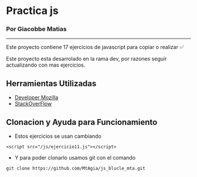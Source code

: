 # Practica js

### Por Giacobbe Matias 
____

Este proyecto contiene 17 ejercicios de javascript para copiar o realizar ✅

Este proyecto esta desarrolado en la rama dev, por razones seguir actualizando con mas ejercicios.

## Herramientas Utilizadas
- [Developer Mozilla](https://developer.mozilla.org/es/)
- [StackOverFlow](https://stackoverflow.com/)

## Clonacion y Ayuda para Funcionamiento
- Estos ejercicios se usan cambiando 
 ```
<script src="/js/ejercicio11.js"></script>
```
- Y para poder clonarlo usamos git con el comando
 ```
git clone https://github.com/MtAgia/js_blucle_mta.git
 ```



